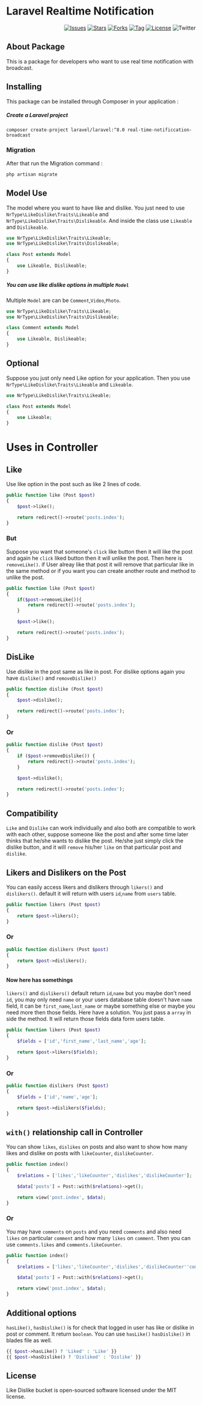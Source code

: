 # Laravel Realtime Notification 

<p align="end">
<a href="https://github.com/iamnurr/like-dislike-bucket/issues"><img src="https://img.shields.io/github/issues/iamnurr/like-dislike-bucket?color=critical" alt="Issues"></a>
<a href="https://github.com/iamnurr/like-dislike-bucket/stargazers"><img src="https://img.shields.io/github/stars/iamnurr/like-dislike-bucket?color=success" alt="Stars"></a>
 <a href="https://github.com/iamnurr/like-dislike-bucket/forks"><img src="https://img.shields.io/github/forks/iamnurr/like-dislike-bucket?color=9cf" alt="Forks"></a>
 <a href="https://github.com/iamnurr/like-dislike-bucket/tags"><img src="https://img.shields.io/github/v/tag/iamnurr/like-dislike-bucket" alt="Tag"></a>
<a href="https://github.com/iamnurr/like-dislike-bucket/blob/main/LICENSE"><img src="https://img.shields.io/github/license/iamnurr/like-dislike-bucket?color=orange" alt="License"></a>
<a><img src="https://img.shields.io/twitter/url?url=https%3A%2F%2Fgithub.com%2Fiamnurr%2Flike-dislike-bucket" alt="Twitter"></a>
</p>

## About Package

This is a package for developers who want to use real time notification with broadcast.

## Installing

This package can be installed through Composer in your application :

##### Create a Laravel project

```shell
composer create-project laravel/laravel:^8.0 real-time-notificcation-broadcast 
```

### Migration

After that run the Migration command :

```php
php artisan migrate
```
## Model Use

The model where you want to have like and dislike. 
You just need to use `NrType\LikeDislike\Traits\Likeable` and `NrType\LikeDislike\Traits\Dislikeable`.
 And inside the class use `Likeable` and `Dislikeable`.


```php
use NrType\LikeDislike\Traits\Likeable;
use NrType\LikeDislike\Traits\Dislikeable;

class Post extends Model
{
    use Likeable, Dislikeable;
}
```

##### You can use like dislike options in multiple `Model`

Multiple `Model` are can be `Comment`,`Video`,`Photo`.
```php
use NrType\LikeDislike\Traits\Likeable;
use NrType\LikeDislike\Traits\Dislikeable;

class Comment extends Model
{
    use Likeable, Dislikeable;
}
```

## Optional

Suppose you just only need Like option for your application. 
Then you use `NrType\LikeDislike\Traits\Likeable` and `Likeable`.

```php
use NrType\LikeDislike\Traits\Likeable;

class Post extends Model
{
    use Likeable;
}
```

# Uses in Controller

## Like
Use like option in the post such as like 2 lines of code.

```php
public function like (Post $post)
{
    $post->like();

    return redirect()->route('posts.index');
}
```

### But 
Suppose you want that someone's `click` like button then it will like the post and again he `click` liked button then it will unlike the post. Then here is `removeLike()`. if User alreay like that post it will remove that particular like in the same method or if you want you can create another route and method to unlike the post. 

```php
public function like (Post $post)
{
    if($post->removeLike()){
        return redirect()->route('posts.index');
    }

    $post->like();

    return redirect()->route('posts.index');
}
```

## DisLike
Use dislike in the post same as like in post. For dislike options again you have `dislike()` and `removeDislike()`

```php
public function dislike (Post $post)
{
    $post->dislike();

    return redirect()->route('posts.index');
}
```

### Or  

```php
public function dislike (Post $post)
{
    if ($post->removeDislike()) {
        return redirect()->route('posts.index');
    }

    $post->dislike();

    return redirect()->route('posts.index');
}
```

## Compatibility

`Like` and `Dislike` can work individually and also both are compatible to work with each other, suppose someone like the post and after some time later thinks that he/she wants to dislike the post. He/she just simply click the dislike button, and it will `remove` his/her `like` on that particular post and `dislike`.

## Likers and Dislikers on the Post
You can easily access likers and dislikers through `likers()` and `dislikers()`. default it will return with users `id`,`name` from `users` table.

```php
public function likers (Post $post)
{
    return $post->likers(); 
}
```

### Or

```php
public function dislikers (Post $post)
{
    return $post->dislikers(); 
}
```

#### Now here has somethings
`likers()` and `dislikers()` default return `id`,`name` but you maybe don't need `id`, you may only need `name` or your users database table doesn't have `name` field, it can be `first_name`,`last_name` or maybe something else or maybe you need more then those fields. Here have a solution. You just pass a `array` in side the method. It will return those fields data form users table.

```php
public function likers (Post $post)
{
    $fields = ['id','first_name','last_name','age'];

    return $post->likers($fields); 
}
```

### Or

```php
public function dislikers (Post $post)
{
    $fields = ['id','name','age'];

    return $post->dislikers($fields); 
}
```

## `with()` relationship call in Controller
You can show `likes`, `dislikes` on posts and also want to show how many likes and dislike on posts with `likeCounter`, `dislikeCounter`.

```php
public function index()
{
    $relations = ['likes','likeCounter','dislikes','dislikeCounter'];

    $data['posts'] = Post::with($relations)->get();

    return view('post.index', $data);
}
```

### Or
You may have `comments` on `posts` and you need `comments` and also  need `likes` on particular `comment` and how many `likes` on `comment`. Then you can use `comments.likes` and `comments.likeCounter`.

```php
public function index()
{
    $relations = ['likes','likeCounter','dislikes','dislikeCounter''comments.likes','comments.likeCounter'];

    $data['posts'] = Post::with($relations)->get();

    return view('post.index', $data);
}
```

## Additional options
`hasLike()`, `hasDislike()` is for check that logged in user has like or dislike in post or comment. It return `boolean`. You can use  `hasLike()` `hasDislike()` in blades file as well.

```php
{{ $post->hasLike() ? 'Liked' : 'Like' }}
{{ $post->hasDislike() ? 'Disliked' : 'Dislike' }}
```

## License

Like Dislike bucket is open-sourced software licensed under the MIT license.